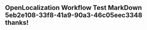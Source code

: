 <properties
ms.topic="hero-topic"
ms.test1="hero-topic"
ms.test2="test"/>

## OpenLocalization Workflow Test MarkDown 5eb2e108-33f8-41a9-90a3-46c05eec3348 thanks!
